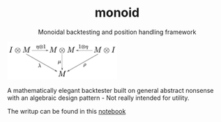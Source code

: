 <h1 align="center">monoid</h1>
<p align="center">Monoidal backtesting and position handling framework</p>

<img src="monoid.png" width=50% height=50%>

A mathematically elegant backtester built on general abstract nonsense with an algebraic design pattern - Not really intended for utility. 

The writup can be found in this [notebook](https://nbviewer.org/github/borab96/monoid/blob/main/monoidal_backtest.ipynb)  

